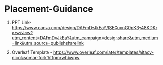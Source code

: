 # Placement-Guidance
1. PPT Link- https://www.canva.com/design/DAFmDvJkEaY/lSECuxnG0pK3y48KDKrorw/view?utm_content=DAFmDvJkEaY&utm_campaign=designshare&utm_medium=link&utm_source=publishsharelink

2. Overleaf Template - https://www.overleaf.com/latex/templates/altacv-nicolasomar-fork/htfpmrwhbwpw
